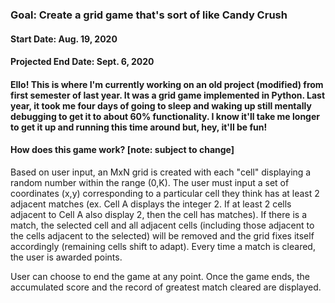 ### Goal: Create a grid game that's sort of like Candy Crush
#### Start Date: Aug. 19, 2020
#### Projected End Date: Sept. 6, 2020

#### Ello! This is where I'm currently working on an old project (modified) from first semester of last year. It was a grid game implemented in Python. Last year, it took me four days of going to sleep and waking up still mentally debugging to get it to about 60% functionality. I know it'll take me longer to get it up and running this time around but, hey, it'll be fun!

#### How does this game work? \[note: subject to change\]
Based on user input, an MxN grid is created with each "cell" displaying a random number within the range (0,K). The user must input a set of coordinates (x,y) corresponding to a particular cell they think has at least 2 adjacent matches (ex. Cell A displays the integer 2. If at least 2 cells adjacent to Cell A also display 2, then the cell has matches). If there is a match, the selected cell and all adjacent cells (including those adjacent to the cells adjacent to the selected) will be removed and the grid fixes itself accordingly (remaining cells shift to adapt). Every time a match is cleared, the user is awarded points. 

User can choose to end the game at any point. Once the game ends, the accumulated score and the record of greatest match cleared are displayed. 
